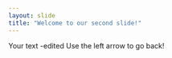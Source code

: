 ```yaml
---
layout: slide
title: "Welcome to our second slide!"
---
```

Your text -edited
Use the left arrow to go back!
